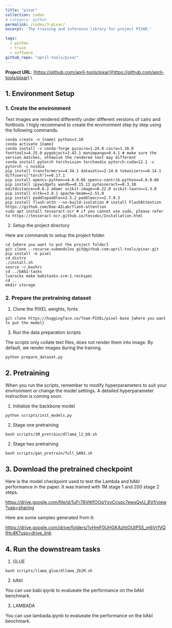 ```yaml
---
title: "pixar"
collection: codes
# category: python
permalink: /codes/3-pixar/
excerpt: 'The training and inference library for project PIXAR.'

tags:
  - python
  - train
  - software
github_repo: "april-tools/pixar"
---
```


**Project URL**: [https://github.com/april-tools/pixar](https://github.com/april-tools/pixar) \

## 1. Environment Setup

### 1. Create the environment

Text images are rendered differently under different versions of cairo and fonttools. I higly recommand to create the environment step by step using the following commands.

```
conda create -n {name} python=3.10
conda activate {name}
conda install -c conda-forge pycairo=1.24.0 cairo=1.16.0 fonttools=4.25.0 pygobject=3.42.1 manimpango=0.4.1 # make sure the version matches, othewise the rendered text may different
conda install pytorch torchvision torchaudio pytorch-cuda=12.1 -c pytorch -c nvidia
pip install transformers==4.34.1 datasets==2.14.6 tokenizers==0.14.1 diffusers["torch"]==0.17.1
pip install opencv-python==4.6.0.66 opencv-contrib-python==4.6.0.66
pip install ipywidgets wandb==0.15.12 pytesseract==0.3.10 editdistance==0.6.2 adamr scikit-image==0.22.0 scikit-learn==1.3.0
pip install nltk==3.8.1 apache-beam==2.51.0
pip install paddlepaddle==2.5.2 paddleocr==2.7.0.3
pip install flash-attn --no-build-isolation # install FlashAttention https://github.com/Dao-AILab/flash-attention
sudo apt install tesseract-ocr # if you cannot use sudo, please refer to https://tesseract-ocr.github.io/tessdoc/Installation.html
```

2. Setup the project directory

Here are commands to setup the project folder.

```
cd {where you want to put the project folder}
git clone --recurse-submodules git@github.com:april-tools/pixar.git
pip install -e pixel
cd distro
./install.sh
source ~/.bashrc
cd ../bAbI-tasks
luarocks make babitasks-scm-1.rockspec
cd ..
mkdir storage
```

### 2. Prepare the pretraining dataset

1. Clone the PIXEL weights, fonts

```
git clone https://huggingface.co/Team-PIXEL/pixel-base {where you want to put the model}
```

3. Run the data preparation scripts

The scripts only collate text files, does not render them into image. By default, we render images during the training.

```
python prepare_dataset.py
```

## 2. Pretraining

When you run the scripts, remember to modify hyperparameters to suit your environment or change the model settings. A detailed hyperparameter instruction is coming soon.

1. Initialize the backbone model

```
python scripts/init_models.py
```

2. Stage one pretraining


```
bash scripts/1M_pretrain/dllama_l2_b0.sh
```

2. Stage two pretraining

```
bash scripts/gan_pretrain/full_GAN1.sh
```

## 3. Download the pretrained checkpoint

Here is the model checkpoint used to test the Lambda and bAbI performance in the paper. It was trained with 1M stage 1 and 200 stage 2 steps.

[https://drive.google.com/file/d/1uFr78VttIfOOqYxyCcsoc7ewsQvU_BVf/view?usp=sharing
](https://drive.google.com/file/d/1ngfKBmCL_nEa2om9ifJHOaf4SDKQ-eMP/view?usp=drive_link)

Here are some samples generated from it: 

https://drive.google.com/drive/folders/1vHmF0UHGKAzhtOUtP55_m6VrfVQIHc4K?usp=drive_link

## 4. Run the downstream tasks

1. GLUE

```
bash scripts/llama_glue/dllama_2b1M.sh
```

2. bAbI

You can use babi.ipynb to evalueate the performance on the bAbI benchmark.


3. LAMBADA

You can use lambada.ipynb to evalueate the performance on the bAbI benchmark.


